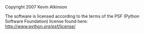 Copyright 2007 Kevin Atkinson

The software is licensed according to the terms of the PSF (Python Software Foundation) license found here: http://www.python.org/psf/license/